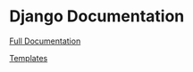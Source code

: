 # Django Documentation

[Full Documentation](https://docs.djangoproject.com/en/5.0/)

[Templates](https://docs.djangoproject.com/en/5.0/topics/templates/)

